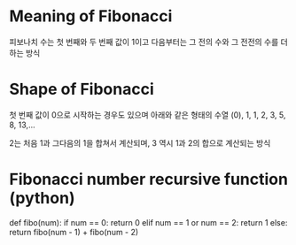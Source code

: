 
# Meaning of Fibonacci

피보나치 수는 첫 번째와 두 번째 값이 1이고 다음부터는 그 전의 수와 그 전전의 수를 더하는 방식


# Shape of Fibonacci

첫 번째 값이 0으로 시작하는 경우도 있으며 아래와 같은 형태의 수열
(0), 1, 1, 2, 3, 5, 8, 13,...

2는 처음 1과 그다음의 1을 합쳐서 계산되며, 3 역시 1과 2의 합으로 계산되는 방식


# Fibonacci number recursive function (python) 

def fibo(num):
    if num == 0:
        return 0
    elif num == 1 or num == 2:
        return 1
    else:
        return fibo(num - 1) + fibo(num - 2)

